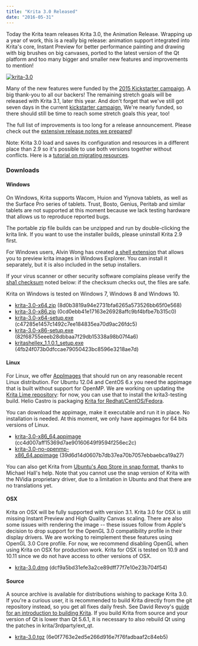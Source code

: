 ```yaml
---
title: "Krita 3.0 Released"
date: "2016-05-31"
---
```


Today the Krita team releases Krita 3.0, the Animation Release. Wrapping up a year of work, this is a really big release: animation support integrated into Krita's core, Instant Preview for better performance painting and drawing with big brushes on big canvases, ported to the latest version of the Qt platform and too many bigger and smaller new features and improvements to mention!

[![krita-3.0](/images/posts/2016/krita-3.0-1024x559.png)](/images/posts/2016/krita-3.0.png)

Many of the new features were funded by the [2015 Kickstarter campaign](https://www.kickstarter.com/projects/krita/krita-free-paint-app-lets-make-it-faster-than-phot?ref=users). A big thank-you to all our backers! The remaining stretch goals will be released with Krita 3.1, later this year. And don't forget that we've still got seven days in the current [kickstarter campaign](https://www.kickstarter.com/projects/krita/krita-2016-lets-make-text-and-vector-art-awesome), We're nearly funded, so there should still be time to reach some stretch goals this year, too!

The full list of improvements is too long for a release announcement. Please check out the [extensive release notes we prepared](https://krita.org/krita-3-0-release-notes/)!

Note: Krita 3.0 load and saves its configuration and resources in a different place than 2.9 so it's possible to use both versions together without conflicts. Here is a [tutorial on migrating resources](https://docs.krita.org/KritaFAQ#My_resource_disappeared_with_installing_3.0.21_Did_Krita_delete_them.3F).

### Downloads

#### Windows

On Windows, Krita supports Wacom, Huion and Yiynova tablets, as well as the Surface Pro series of tablets. Trust, Bosto, Genius, Peritab and similar tablets are not supported at this moment because we lack testing hardware that allows us to reproduce reported bugs.

The portable zip file builds can be unzipped and run by double-clicking the krita link. If you want to use the installer builds, please uninstall Krita 2.9 first.

For Windows users, Alvin Wong has created [a shell extension](https://github.com/alvinhochun/KritaShellExtension) that allows you to preview krita images in Windows Explorer. You can install it separately, but it is also included in the setup installers.

If your virus scanner or other security software complains please verify the [sha1 checksum](https://en.wikipedia.org/wiki/SHA-1#Data_integrity) noted below: if the checksum checks out, the files are safe.

Krita on Windows is tested on Windows 7, Windows 8 and Windows 10.

- [krita-3.0-x64.zip](http://files.kde.org/krita/3/windows/krita-3.0-x64.zip) (8d0b3819a94e2731bfa6265a573526bb65f0e568)
- [krita-3.0-x86.zip](http://files.kde.org/krita/3/windows/krita-3.0-x86.zip) (0cd0ebb41e17163e26928affc9bf4bfbe7b315c0)
- [krita-3.0-x64-setup.exe](http://files.kde.org/krita/3/windows/krita-3.0-x64-setup.exe) (c47285e1457c1492c7ee184835ea70d9ac26fdc5)
- [krita-3.0-x86-setup.exe](http://files.kde.org/krita/3/windows/krita-3.0-x86-setup.exe) (82f68755eeeb28dbbaa7f29db15338a98b07f4a6)
- [kritashellex\_1.1.0.1\_setup.exe](http://files.kde.org/krita/3/windows/kritashellex-1.1.0.2-setup.exe) (4fb24f073b0dfccae79050423bc8596e3218ae7d)

#### Linux

For Linux, we offer [AppImages](http://appimage.org/) that should run on any reasonable recent Linux distribution. For Ubuntu 12.04 and CentOS 6.x you need the appimage that is built without support for OpenMP. We are working on updating the [Krita Lime repository](https://launchpad.net/~dimula73/+archive/ubuntu/krita): for now, you can use that to install the krita3-testing build. Helio Castro is packaging [Krita for Redhat/CentOS/Fedora](http://www.heliocastro.info/?p=241).

You can download the appimage, make it executable and run it in place. No installation is needed. At this moment, we only have appimages for 64 bits versions of Linux.

- [krita-3.0-x86\_64.appimage](http://files.kde.org/krita/3/linux/krita-3.0-x86_64.appimage)  (cc4d007aff15369d7ae90160649f9594f256ec2c)
- [krita-3.0-no-openmp-x86\_64.appimage](http://files.kde.org/krita/3/linux/krita-3.0-no-openmp-x86_64.appimage) (39d6d14d0607b7db37ea70b7057ebbaebca19a27)

You can also get Krita from [Ubuntu's App Store in snap format](https://uappexplorer.com/app/krita.krita), thanks to Michael Hall's help. Note that you cannot use the snap version of Krita with the NVidia proprietary driver, due to a limitation in Ubuntu and that there are no translations yet.

#### OSX

Krita on OSX will be fully supported with version 3.1. Krita 3.0 for OSX is still missing Instant Preview and High Quality Canvas scaling. There are also some issues with rendering the image -- these issues follow from Apple's decision to drop support for the OpenGL 3.0 compatibility profile in their display drivers. We are working to reimplement these features using OpenGL 3.0 Core profile. For now, we recommend disabling OpenGL when using Krita on OSX for production work. Krita for OSX is tested on 10.9 and 10.11 since we do not have access to other versions of OSX.

- [krita-3.0.dmg](http://files.kde.org/krita/3/osx/krita-3.0.dmg) (dcf9a5bd31efe3a2ce89dff77f7e10e23b704f54)

#### Source

A source archive is available for distributions wishing to package Krita 3.0. If you're a curious user, it is recommended to build Krita directly from the git repository instead, so you get all fixes daily fresh. See David Revoy's [guide for an introduction to building Krita](http://www.davidrevoy.com/article193/guide-building-krita-on-linux-for-cats). If you build Krita from source and your version of Qt is lower than Qt 5.6.1, it is necessary to also rebuild Qt using the patches in krita/3rdparty/ext\_qt.

- [krita-3.0.tgz](http://download.kde.org/stable/krita/3.0/krita-3.0.tgz.mirrorlist) (6e0f7763e2ed5e266d916e7f76fadbaaf2c84eb5)
